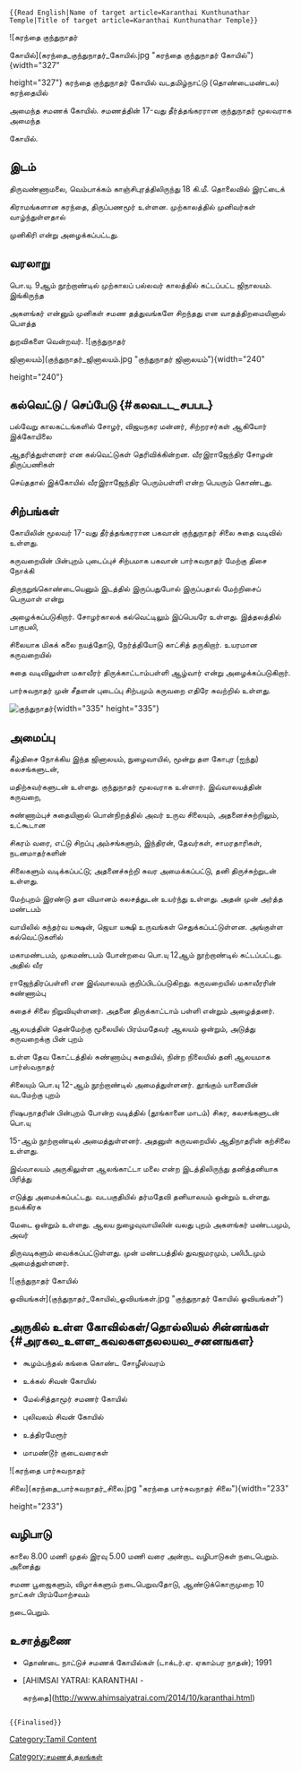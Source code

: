 ```{=mediawiki}
{{Read English|Name of target article=Karanthai Kunthunathar Temple|Title of target article=Karanthai Kunthunathar Temple}}
```
![கரந்தை குந்துநாதர்
கோயில்](கரந்தை_குந்துநாதர்_கோயில்.jpg "கரந்தை குந்துநாதர் கோயில்"){width="327"
height="327"} கரந்தை குந்துநாதர் கோயில் வடதமிழ்நாட்டு (தொண்டைமண்டல) கரந்தையில்
அமைந்த சமணக் கோயில். சமணத்தின் 17-வது தீர்த்தங்கரரான குந்துநாதர் மூலவராக அமைந்த
கோயில்.

## இடம்

திருவண்ணாமலை, வெம்பாக்கம் காஞ்சிபுரத்திலிருந்து 18 கி.மீ. தொலைவில் இரட்டைக்
கிராமங்களான கரந்தை, திருப்பணமூர் உள்ளன. முற்காலத்தில் முனிவர்கள் வாழ்ந்துள்ளதால்
முனிகிரி என்று அழைக்கப்பட்டது.

## வரலாறு

பொ.யு. 9ஆம் நூற்றாண்டில் முற்காலப் பல்லவர் காலத்தில் கட்டப்பட்ட ஜிநாலயம். இங்கிருந்த
அகளங்கர் என்னும் முனிகள் சமண தத்துவங்களே சிறந்தது என வாதத்திறமையினால் பௌத்த
துறவிகளை வென்றவர். ![குந்துநாதர்
ஜினாலயம்](குந்துநாதர்_ஜினாலயம்.jpg "குந்துநாதர் ஜினாலயம்"){width="240"
height="240"}

## கல்வெட்டு / செப்பேடு {#கலவடட_சபபட}

பல்வேறு காலகட்டங்களில் சோழர், விஜயநகர மன்னர், சிற்றரசர்கள் ஆகியோர் இக்கோயிலை
ஆதரித்துள்ளனர் என கல்வெட்டுகள் தெரிவிக்கின்றன. வீரஇராஜேந்திர சோழன் திருப்பணிகள்
செய்ததால் இக்கோயில் வீரஇராஜேந்திர பெரும்பள்ளி என்ற பெயரும் கொண்டது.

## சிற்பங்கள்

கோயிலின் மூலவர் 17-வது தீர்த்தங்கரரான பகவான் குந்துநாதர் சிலை சுதை வடிவில் உள்ளது.
கருவறையின் பின்புறம் புடைப்புச் சிற்பமாக பகவான் பார்சுவநாதர் மேற்கு திசை நோக்கி
திருநறுங்கொண்டையெனும் இடத்தில் இருப்பதுபோல் இருப்பதால் மேற்றிசைப் பெருமாள் என்று
அழைக்கப்படுகிறார். சோழர்காலக் கல்வெட்டிலும் இப்பெயரே உள்ளது. இத்தலத்தில் பாகுபலி,
சிலையாக மிகக் கலை நயத்தோடு, நேர்த்தியோடு காட்சித் தருகிறார். உயரமான கருவறையில்
சுதை வடிவிலுள்ள மகாவீரர் திருக்காட்டாம்பள்ளி ஆழ்வார் என்று அழைக்கப்படுகிறார்.
பார்சுவநாதர் முன் சீதளன் புடைப்பு சிற்பமும் கருவறை எதிரே சுவற்றில் உள்ளது.
![குந்துநாதர் ](குந்துநாதர்_.jpg "குந்துநாதர் "){width="335" height="335"}

## அமைப்பு

கீழ்திசை நோக்கிய இந்த ஜினாலயம், நுழைவாயில், மூன்று தள கோபுர (ஐந்து) கலசங்களுடன்,
மதிற்சுவர்களுடன் உள்ளது. குந்துநாதர் மூலவராக உள்ளார். இவ்வாலயத்தின் கருவறை,
சுண்ணாம்புச் சுதையினால் பொன்நிறத்தில் அவர் உருவ சிலையும், அதனைச்சுற்றிலும், உட்கூடான
சிகரம் வரை, எட்டு சிறப்பு அம்சங்களும், இந்திரன், தேவர்கள், சாமரதாரிகள், நடனமாதர்களின்
சிலைகளும் வடிக்கப்பட்டு; அதனைச்சுற்றி சுவர அமைக்கப்பட்டு, தனி திருச்சுற்றுடன் உள்ளது.
மேற்புறம் இரண்டு தள விமானம் கலசத்துடன் உயர்ந்து உள்ளது. அதன் முன் அர்த்த மண்டபம்
வாயிலில் கந்தர்வ யக்ஷன், ஜெயா யக்ஷி உருவங்கள் செதுக்கப்பட்டுள்ளன. அங்குள்ள கல்வெட்டுகளில்
மகாமண்டபம், முகமண்டபம் போன்றவை பொ.யு 12ஆம் நூற்றாண்டில் கட்டப்பட்டது. அதில் வீர
ராஜேந்திரப்பள்ளி என இவ்வாலயம் குறிப்பிடப்படுகிறது. கருவறையில் மகாவீரரின் சுண்ணாம்பு
சுதைச் சிலை நிறுவியுள்ளனர். அதனை திருக்காட்டாம் பள்ளி என்றும் அழைத்தனர்.

ஆலயத்தின் தென்மேற்கு மூலையில் பிரம்மதேவர் ஆலயம் ஒன்றும், அடுத்து கருவறைக்கு பின் புறம்
உள்ள தேவ கோட்டத்தில் சுண்ணாம்பு சுதையில், நின்ற நிலையில் தனி ஆலயமாக பார்ஸ்வநாதர்
சிலையும் பொ.யு 12-ஆம் நூற்றாண்டில் அமைத்துள்ளனர். தூங்கும் யானையின் வடமேற்கு புறம்
ரிஷபநாதரின் பின்புறம் போன்ற வடித்தில் (தூங்கானை மாடம்) சிகர, கலசங்களுடன் பொ.யு
15-ஆம் நூற்றாண்டில் அமைத்துள்ளனர். அதனுள் கருவறையில் ஆதிநாதரின் கற்சிலை உள்ளது.
இவ்வாலயம் அருகிலுள்ள ஆலங்காட்டா மலை என்ற இடத்திலிருந்து தனித்தனியாக பிரித்து
எடுத்து அமைக்கப்பட்டது. வடபகுதியில் தர்மதேவி தனியாலயம் ஒன்றும் உள்ளது. நவக்கிரக
மேடை ஒன்றும் உள்ளது. ஆலய நுழைவுவாயிலின் வலது புறம் அகளங்கர் மண்டபமும், அவர்
திருவடிகளும் வைக்கப்பட்டுள்ளது. முன் மண்டபத்தில் துவஜமரமும், பலிபீடமும் அமைத்துள்ளனர்.
![குந்துநாதர் கோயில்
ஓவியங்கள்](குந்துநாதர்_கோயில்_ஓவியங்கள்.jpg "குந்துநாதர் கோயில் ஓவியங்கள்")

## அருகில் உள்ள கோவில்கள்/தொல்லியல் சின்னங்கள் {#அரகல_உளள_கவலகளதலலயல_சனனஙகள}

-   கூழம்பந்தல் கங்கை கொண்ட சோழீஸ்வரம்
-   உக்கல் சிவன் கோயில்
-   மேல்சித்தாமூர் சமணர் கோயில்
-   புலிவலம் சிவன் கோயில்
-   உத்திரமேரூர்
-   மாமண்டூர் குடைவரைகள்

![கரந்தை பார்சுவநாதர்
சிலை](கரந்தை_பார்சுவநாதர்_சிலை.jpg "கரந்தை பார்சுவநாதர் சிலை"){width="233"
height="233"}

## வழிபாடு

காலை 8.00 மணி முதல் இரவு 5.00 மணி வரை அன்றாட வழிபாடுகள் நடைபெறும். அனைத்து
சமண பூஜைகளும், விழாக்களும் நடைபெறுவதோடு, ஆண்டுக்கொருமுறை 10 நாட்கள் பிரம்மோற்சவம்
நடைபெறும்.

## உசாத்துணை

-   தொண்டை நாட்டுச் சமணக் கோயில்கள் (டாக்டர்.ஏ. ஏகாம்பர நாதன்); 1991
-   [AHIMSAI YATRAI: KARANTHAI -
    கரந்தை](http://www.ahimsaiyatrai.com/2014/10/karanthai.html)

```{=mediawiki}
{{Finalised}}
```
[Category:Tamil Content](Category:Tamil_Content "wikilink")
[Category:சமணத் தலங்கள்](Category:சமணத்_தலங்கள் "wikilink")
